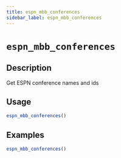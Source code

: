 ```yaml
---
title: espn_mbb_conferences
sidebar_label: espn_mbb_conferences
---
```

# `espn_mbb_conferences`

## Description

Get ESPN conference names and ids


## Usage

```r
espn_mbb_conferences()
```

## Examples

```r
espn_mbb_conferences()
```


